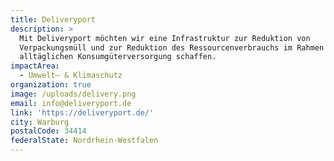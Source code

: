 ```yaml
---
title: Deliveryport
description: >
  Mit Deliveryport möchten wir eine Infrastruktur zur Reduktion von
  Verpackungsmüll und zur Reduktion des Ressourcenverbrauchs im Rahmen der
  alltäglichen Konsumgüterversorgung schaffen.
impactArea:
  - Umwelt– & Klimaschutz
organization: true
image: /uploads/delivery.png
email: info@deliveryport.de
link: 'https://deliveryport.de/'
city: Warburg
postalCode: 34414
federalState: Nordrhein-Westfalen
---
```


